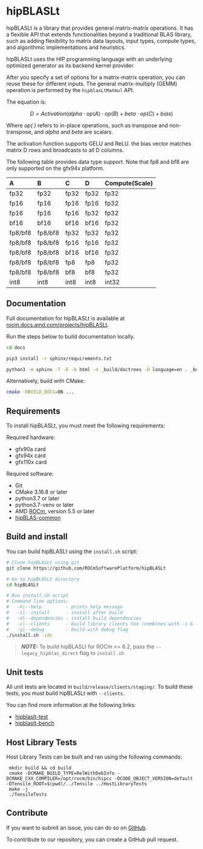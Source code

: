 # hipBLASLt

hipBLASLt is a library that provides general matrix-matrix operations. It has a flexible API that extends
functionalities beyond a traditional BLAS library, such as adding flexibility to matrix data layouts, input
types, compute types, and algorithmic implementations and heuristics.

hipBLASLt uses the HIP programming language with an underlying optimized generator as its backend
kernel provider.

After you specify a set of options for a matrix-matrix operation, you can reuse these for different
inputs. The general matrix-multiply (GEMM) operation is performed by the `hipblasLtMatmul` API.

The equation is:

```math
D = Activation(alpha \cdot op(A) \cdot op(B) + beta \cdot op(C) + bias)
```

Where *op( )* refers to in-place operations, such as transpose and non-transpose, and *alpha* and
*beta* are scalars.

The activation function supports GELU and ReLU. the bias vector matches matrix D rows and
broadcasts to all D columns.

The following table provides data type support. Note that fp8 and bf8 are only supported on the
gfx94x platform.

| A | B | C | D | Compute(Scale) |
| :--- | :--- | :--- | :--- | :--- |
| fp32  | fp32  | fp32  | fp32  | fp32  |
| fp16  | fp16  | fp16  | fp16  | fp32  |
| fp16  | fp16  | fp16  | fp32  | fp32  |
| bf16  | bf16  | bf16  | bf16  | fp32  |
| fp8/bf8  | fp8/bf8  | fp32   | fp32  | fp32  |
| fp8/bf8  | fp8/bf8  | fp16   | fp16  | fp32  |
| fp8/bf8  | fp8/bf8  | bf16   | bf16  | fp32  |
| fp8/bf8  | fp8/bf8  | fp8   | fp8  | fp32  |
| fp8/bf8  | fp8/bf8  | bf8   | bf8  | fp32  |
| int8  | int8 | int8  | int8  | int32 |

## Documentation

Full documentation for hipBLASLt is available at
[rocm.docs.amd.com/projects/hipBLASLt](https://rocm.docs.amd.com/projects/hipBLASLt/en/latest/index.html).

Run the steps below to build documentation locally.

```bash
cd docs

pip3 install -r sphinx/requirements.txt

python3 -m sphinx -T -E -b html -d _build/doctrees -D language=en . _build/html
```

Alternatively, build with CMake:

```bash
cmake -DBUILD_DOCS=ON ...
```


## Requirements

To install hipBLASLt, you must meet the following requirements:

Required hardware:

* gfx90a card
* gfx94x card
* gfx110x card

Required software:

* Git
* CMake 3.16.8 or later
* python3.7 or later
* python3.7-venv or later
* AMD [ROCm](https://github.com/RadeonOpenCompute/ROCm), version 5.5 or later
* [hipBLAS-common](https://github.com/ROCm/hipBLAS-common)

## Build and install

You can build hipBLASLt using the `install.sh` script:

```bash
# Clone hipBLASLt using git
git clone https://github.com/ROCmSoftwarePlatform/hipBLASLt

# Go to hipBLASLt directory
cd hipBLASLt

# Run install.sh script
# Command line options:
#   -h|--help         - prints help message
#   -i|--install      - install after build
#   -d|--dependencies - install build dependencies
#   -c|--clients      - build library clients too (combines with -i & -d)
#   -g|--debug        - build with debug flag
./install.sh -idc
```

> **_NOTE:_**  To build hipBLASLt for ROCm <= 6.2, pass the `--legacy_hipblas_direct` flag to `install.sh`

## Unit tests

All unit tests are located in `build/release/clients/staging/`. To build these tests, you must build
hipBLASLt with `--clients`.

You can find more information at the following links:

* [hipblaslt-test](clients/gtest/README.md)
* [hipblaslt-bench](clients/benchmarks/README.md)

## Host Library Tests
Host Library Tests can be built and ran using the following commands:
``` git submodule init
 mkdir build && cd build
 cmake -DCMAKE_BUILD_TYPE=RelWithDebInfo -DCMAKE_CXX_COMPILER=/opt/rocm/bin/hipcc -DCODE_OBJECT_VERSION=default -DTensile_ROOT=$(pwd)/../Tensile ../HostLibraryTests
 make -j
 ./TensileTests 
```

## Contribute

If you want to submit an issue, you can do so on
[GitHub](https://github.com/ROCmSoftwarePlatform/hipBLASLt/issues).

To contribute to our repository, you can create a GitHub pull request.
